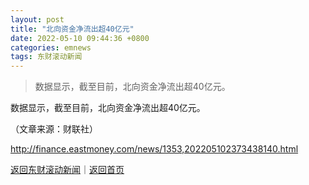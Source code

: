 ```yaml
---
layout: post
title: "北向资金净流出超40亿元"
date: 2022-05-10 09:44:36 +0800
categories: emnews
tags: 东财滚动新闻
---
```

> 数据显示，截至目前，北向资金净流出超40亿元。

<p>数据显示，截至目前，北向资金净流出超40亿元。</p><p class="em_media">（文章来源：财联社）</p>

<http://finance.eastmoney.com/news/1353,202205102373438140.html>

[返回东财滚动新闻](//finews.withounder.com/emnews/)｜[返回首页](//finews.withounder.com/)